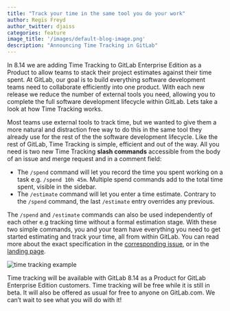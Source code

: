 ```yaml
---
title: "Track your time in the same tool you do your work"
author: Regis Freyd
author_twitter: djaiss
categories: feature
image_title: '/images/default-blog-image.png'
description: "Announcing Time Tracking in GitLab"
---
```


In 8.14 we are adding Time Tracking to GitLab Enterprise Edition as a Product to allow teams to stack their project estimates against their time spent. At GitLab, our goal is to build everything software development teams need to collaborate efficiently into one product. With each new release we reduce the number of external tools you need, allowing you to complete the full software development lifecycle within GitLab. Lets take a look at how Time Tracking works.

<!-- more -->

Most teams use external tools to track time, but we wanted to give them a more natural and distraction free way to do this in the same tool they already use for the rest of the the software development lifecycle. Like the rest of GitLab, Time Tracking is simple, efficient and out of the way. All you need is two new Time Tracking **slash commands** accessible from the body of an issue and merge request and in a comment field:

- The `/spend` command will let you record the time you spent working on a task e.g. `/spend 10h 45m`. Multiple spend commands add to the total time spent, visible in the sidebar.
- The `/estimate` command will let you enter a time estimate. Contrary to the `/spend` command, the last `/estimate` entry overrides any previous.

The `/spend` and `/estimate` commands can also be used independently of each other e.g tracking time without a formal estimation stage. With these two simple commands, you and your team have everything you need to get started estimating and track your time, all from within GitLab. You can read more about the exact specification in the [corresponding issue](https://gitlab.com/gitlab-org/gitlab-ee/issues/985), or in the [landing page](https://about.gitlab.com/features/time-tracking/).

![time tracking example](images/blogimages/track-your-time-in-the-same-tool-you-do-your-work/time_tracking.png)

Time tracking will be available with GitLab 8.14 as a Product for GitLab Enterprise Edition customers. Time tracking will be free while it is still in beta. It will also be offered as usual for free to anyone on GitLab.com. We can’t wait to see what you will do with it!

